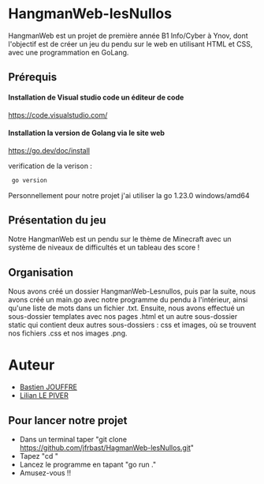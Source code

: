 # HangmanWeb-lesNullos

HangmanWeb est un projet de première année B1 Info/Cyber à Ynov, 
dont l'objectif est de créer un jeu du pendu sur le web en utilisant HTML et CSS, 
avec une programmation en GoLang.


## Prérequis 
#### Installation de Visual studio code un éditeur de code 
https://code.visualstudio.com/


#### Installation la version de Golang via le site web
https://go.dev/doc/install

verification de la verison :
``` bash
 go version 
```
Personnellement pour notre projet j'ai utiliser la go 1.23.0 windows/amd64


## Présentation du jeu

Notre HangmanWeb est un pendu sur le thème de Minecraft 
avec un système de niveaux de difficultés et un tableau des score !


## Organisation

Nous avons créé un dossier HangmanWeb-Lesnullos, puis par la suite, nous avons créé un main.go avec notre programme du pendu à l'intérieur, ainsi qu'une liste de mots dans un fichier .txt. 
Ensuite, nous avons effectué un sous-dossier templates avec nos pages .html et un autre sous-dossier static qui contient deux autres sous-dossiers : css et images, où se trouvent nos fichiers .css et nos images .png.


# Auteur 
-  [Bastien JOUFFRE](https://github.com/jfrbast)
-  [Lilian LE PIVER](https://github.com/LilianLPV)

## Pour lancer notre projet

- Dans un terminal taper "git clone https://github.com/jfrbast/HagmanWeb-lesNullos.git"
- Tapez "cd "
- Lancez le programme en tapant "go run ."
- Amusez-vous !!